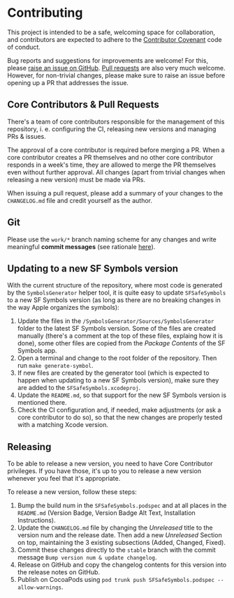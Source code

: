 # Contributing

This project is intended to be a safe, welcoming space for collaboration, and contributors are expected to adhere to the [Contributor Covenant](http://contributor-covenant.org) code of conduct.

Bug reports and suggestions for improvements are welcome! For this, please [raise an issue on GitHub](https://github.com/piknotech/SFSafeSymbols/issues). [Pull requests](https://github.com/piknotech/SFSafeSymbols/pulls) are also very much welcome. However, for non-trivial changes, please make sure to raise an issue before opening up a PR that addresses the issue.

## Core Contributors & Pull Requests

There's a team of core contributors responsible for the management of this repository, i. e. configuring the CI, releasing new versions and managing PRs & issues.

The approval of a core contributor is required before merging a PR. When a core contributor creates a PR themselves and no other core contributor responds in a week's time, they are allowed to merge the PR themselves even without further approval. All changes (apart from trivial changes when releasing a new version) must be made via PRs.

When issuing a pull request, please add a summary of your changes to the `CHANGELOG.md` file and credit yourself as the author.

## Git

Please use the `work/*` branch naming scheme for any changes and write meaningful **commit messages** (see rationale [here](http://chris.beams.io/posts/git-commit/)).

## Updating to a new SF Symbols version

With the current structure of the repository, where most code is generated by the `SymbolsGenerator` helper tool, it is quite easy to update `SFSafeSymbols` to a new SF Symbols version (as long as there are no breaking changes in the way Apple organizes the symbols):

1. Update the files in the `/SymbolsGenerator/Sources/SymbolsGenerator` folder to the latest SF Symbols version. Some of the files are created manually (there's a comment at the top of these files, explaing how it is done), some other files are copied from the *Package Contents* of the SF Symbols app.
2. Open a terminal and change to the root folder of the repository. Then run `make generate-symbol`.
3. If new files are created by the generator tool (which is expected to happen when updating to a new SF Symbols version), make sure they are added to the `SFSafeSymbols.xcodeproj`.
4. Update the `README.md`, so that support for the new SF Symbols version is mentioned there.
5. Check the CI configuration and, if needed, make adjustments (or ask a core contributor to do so), so that the new changes are properly tested with a matching Xcode version.

## Releasing

To be able to release a new version, you need to have Core Contributor privileges. If you have those, it's up to you to release a new version whenever you feel that it's appropriate.

To release a new version, follow these steps:

1. Bump the build num in the `SFSafeSymbols.podspec` and at all places in the `README.md` (Version Badge, Version Badge Alt Text, Installation Instructions).
2. Update the `CHANGELOG.md` file by changing the *Unreleased* title to the version num and the release date. Then add a new *Unreleased* Section on top, maintaining the 3 existing subsections (Added, Changed, Fixed).
3. Commit these changes directly to the `stable` branch with the commit message `Bump version num & update changelog`.
4. Release on GitHub and copy the changelog contents for this version into the release notes on GitHub.
5. Publish on CocoaPods using `pod trunk push SFSafeSymbols.podspec --allow-warnings`.
